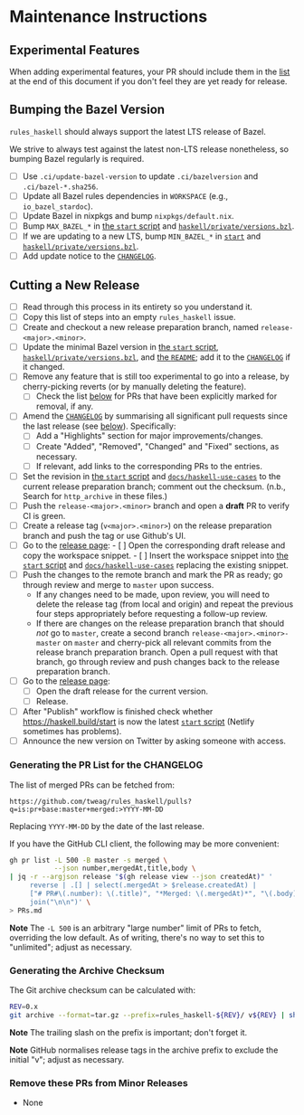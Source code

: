 # Maintenance Instructions

## Experimental Features

When adding experimental features, your PR should include them in the
[list](#remove-these-prs-from-minor-releases) at the end of this
document if you don't feel they are yet ready for release.

## Bumping the Bazel Version

`rules_haskell` should always support the latest LTS release of Bazel.

We strive to always test against the latest non-LTS release nonetheless,
so bumping Bazel regularly is required.

- [ ] Use `.ci/update-bazel-version` to update `.ci/bazelversion` and
      `.ci/bazel-*.sha256`.
- [ ] Update all Bazel rules dependencies in `WORKSPACE` (e.g.,
      `io_bazel_stardoc`).
- [ ] Update Bazel in nixpkgs and bump `nixpkgs/default.nix`.
- [ ] Bump `MAX_BAZEL_*` in [the `start` script][start] and
      [`haskell/private/versions.bzl`][versions].
- [ ] If we are updating to a new LTS, bump `MIN_BAZEL_*` in
      [`start`][start] and [`haskell/private/versions.bzl`][versions].
- [ ] Add update notice to the [`CHANGELOG`][changelog].

## Cutting a New Release

- [ ] Read through this process in its entirety so you understand it.
- [ ] Copy this list of steps into an empty `rules_haskell` issue.
- [ ] Create and checkout a new release preparation branch, named
      `release-<major>.<minor>`.
- [ ] Update the minimal Bazel version in [the `start` script][start],
      [`haskell/private/versions.bzl`][versions], and [the
      `README`][readme]; add it to the [`CHANGELOG`][changelog] if it
      changed.
- [ ] Remove any feature that is still too experimental to go into a
      release, by cherry-picking reverts (or by manually deleting the
      feature).
  - [ ] Check the list [below](#remove-these-prs-from-minor-releases)
        for PRs that have been explicitly marked for removal, if any.
- [ ] Amend the [`CHANGELOG`][changelog] by summarising all significant
      pull requests since the last release (see
      [below](#generating-the-pr-list-for-the-changelog)). Specifically:
  - [ ] Add a "Highlights" section for major improvements/changes.
  - [ ] Create "Added", "Removed", "Changed" and "Fixed" sections, as
        necessary.
  - [ ] If relevant, add links to the corresponding PRs to the entries.
- [ ] Set the revision in [the `start` script][start] and
      [`docs/haskell-use-cases`][usecases] to the current release
      preparation branch; comment out the checksum. (n.b., Search for
      `http_archive` in these files.)
- [ ] Push the `release-<major>.<minor>` branch and open a **draft** PR
      to verify CI is green.
- [ ] Create a release tag (`v<major>.<minor>`) on the release
      preparation branch and push the tag or use Github's UI.
- [ ] Go to the [release page][releases]:
      - [ ] Open the corresponding draft release and copy the workspace snippet.
      - [ ] Insert the workspace snippet into [the `start` script][start]
            and [`docs/haskell-use-cases`][usecases] replacing the existing snippet. 
- [ ] Push the changes to the remote branch and mark the PR as ready;
      go through review and merge to `master` upon success.
  - If any changes need to be made, upon review, you will need to delete
    the release tag (from local and origin) and repeat the previous four
    steps appropriately before requesting a follow-up review.
  - If there are changes on the release preparation branch that should
    *not* go to `master`, create a second branch
    `release-<major>.<minor>-master` on `master` and cherry-pick all
    relevant commits from the release branch preparation branch. Open a
    pull request with that branch, go through review and push changes
    back to the release preparation branch.
- [ ] Go to the [release page][releases]:
    - [ ] Open the draft release for the current version.
    - [ ] Release.
- [ ] After "Publish" workflow is finished check whether https://haskell.build/start is 
      now the latest [`start` script][start] (Netlify sometimes has problems).
- [ ] Announce the new version on Twitter by asking someone with access.

### Generating the PR List for the CHANGELOG

The list of merged PRs can be fetched from:

    https://github.com/tweag/rules_haskell/pulls?q=is:pr+base:master+merged:>YYYY-MM-DD

Replacing `YYYY-MM-DD` by the date of the last release.

If you have the GitHub CLI client, the following may be more convenient:

```bash
gh pr list -L 500 -B master -s merged \
           --json number,mergedAt,title,body \
| jq -r --argjson release "$(gh release view --json createdAt)" '
     reverse | .[] | select(.mergedAt > $release.createdAt) |
     ["# PR#\(.number): \(.title)", "*Merged: \(.mergedAt)*", "\(.body)\n"] |
     join("\n\n")' \
> PRs.md
```

**Note** The `-L 500` is an arbitrary "large number" limit of PRs to
fetch, overriding the low default. As of writing, there's no way to set
this to "unlimited"; adjust as necessary.

### Generating the Archive Checksum

The Git archive checksum can be calculated with:

```bash
REV=0.x
git archive --format=tar.gz --prefix=rules_haskell-${REV}/ v${REV} | sha256sum
```

**Note** The trailing slash on the prefix is important; don't forget it.

**Note** GitHub normalises release tags in the archive prefix to exclude
the initial "v"; adjust as necessary.

### Remove these PRs from Minor Releases

- None

<!-- Links -->
[start]: ./start
[versions]: ./haskell/private/versions.bzl
[readme]: ./README.md
[changelog]: ./CHANGELOG.md
[usecases]: ./docs/haskell-use-cases.rst
[releases]: https://github.com/tweag/rules_haskell/releases
